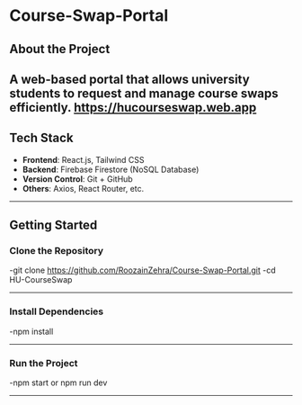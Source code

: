 # Course-Swap-Portal

## About the Project
A web-based portal that allows university students to request and manage course swaps efficiently.
https://hucourseswap.web.app 
---

## Tech Stack

- **Frontend**: React.js, Tailwind CSS
- **Backend**: Firebase Firestore (NoSQL Database)
- **Version Control**: Git + GitHub
- **Others**: Axios, React Router, etc.

---

## Getting Started

### Clone the Repository

-git clone https://github.com/RoozainZehra/Course-Swap-Portal.git
-cd HU-CourseSwap

---

### Install Dependencies

-npm install

---

### Run the Project

-npm start or npm run dev

---
